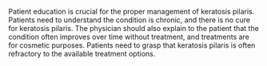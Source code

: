 Patient education is crucial for the proper management of keratosis pilaris. Patients need to understand the condition is chronic, and there is no cure for keratosis pilaris. The physician should also explain to the patient that the condition often improves over time without treatment, and treatments are for cosmetic purposes. Patients need to grasp that keratosis pilaris is often refractory to the available treatment options.